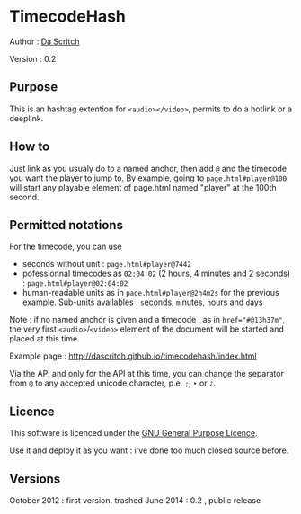 TimecodeHash
============

Author :  [Da Scritch](http://dascritch.com)

Version : 0.2

Purpose
-------

This is an hashtag extention for `<audio></video>`, permits to do a hotlink or a deeplink.

How to
------

Just link as you usualy do to a named anchor, then add `@` and the timecode you want the player to jump to.
By example, going to `page.html#player@100` will start any playable element of page.html named "player" at the 100th second.

Permitted notations
-------------------

For the timecode, you can use
* seconds without unit : `page.html#player@7442`
* pofessionnal timecodes as `02:04:02` (2 hours, 4 minutes and 2 seconds) : `page.html#player@02:04:02`
* human-readable units as in `page.html#player@2h4m2s` for the previous example. Sub-units availables : `s`econds, `m`inutes, `h`ours and `d`ays

Note : if no named anchor is given and a timecode , as in `href="#@13h37m"`, the very first `<audio>`/`<video>` element of the document will be started and placed at this time.

Example page : http://dascritch.github.io/timecodehash/index.html

Via the API and only for the API at this time, you can change the separator from `@` to any accepted unicode character, p.e. `;`, `‣` or `♪`.

Licence
-------

This software is licenced under the [GNU General Purpose Licence](http://www.gnu.org/licenses/gpl-3.0.txt).

Use it and deploy it as you want : i've done too much closed source before.

Versions
--------
October 2012 : first version, trashed
June 2014 : 0.2 , public release